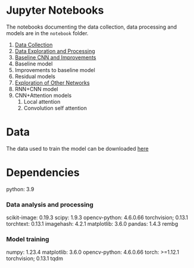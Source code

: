 # Jupyter Notebooks
The notebooks documenting the data collection, data processing and models are in the `notebook` folder.
1. [Data Collection](notebooks/01_Data_Collection.ipynb)
1. [Data Exploration and Processing](02_DataExploration_PreProcessing.ipynb)
1. [Baseline CNN and Improvements](03_Baseline_CNN_Model_and_Improvements.ipynb)
  1. Baseline model
  1. Improvements to baseline model
  1. Residual models
1. [Exploration of Other Networks](04_Product_Classification_Other_Networks.ipynb)
  1. RNN+CNN model
  1. CNN+Attention models
     1. Local attention
     1. Convolution self attention

# Data
The data used to train the model can be downloaded [here](https://drive.google.com/drive/folders/1uqZkgFSJA2R8oVQZQtdou54A0no3g7Nj) 

# Dependencies
python: 3.9
### Data analysis and processing
scikit-image: 0.19.3
scipy: 1.9.3
opencv-python: 4.6.0.66
torchvision; 0.13.1
torchtext: 0.13.1
imagehash: 4.2.1
matplotlib: 3.6.0
pandas: 1.4.3
rembg

### Model training
numpy: 1.23.4
matplotlib: 3.6.0
opencv-python: 4.6.0.66
torch: >=1.12.1
torchvision; 0.13.1
tqdm